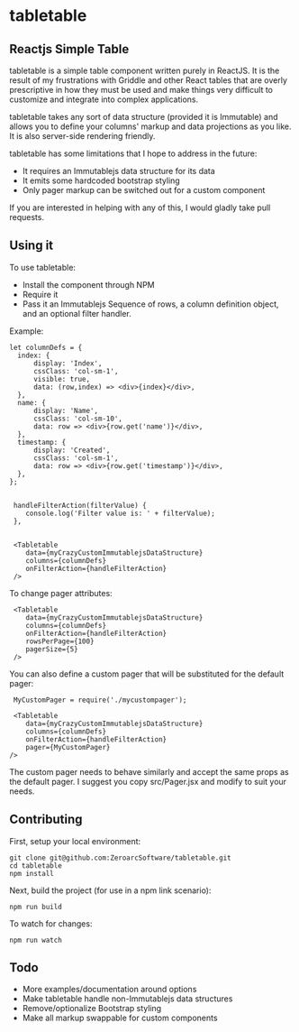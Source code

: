 # tabletable

## Reactjs Simple Table

tabletable is a simple table component written purely in ReactJS. It is the result of my frustrations with Griddle and other React tables that are overly prescriptive in how they must be used and make things very difficult to customize and integrate into complex applications.

tabletable takes any sort of data structure (provided it is Immutable) and allows you to define your columns' markup and data projections as you like. It is also server-side rendering friendly.

tabletable has some limitations that I hope to address in the future:
- It requires an Immutablejs data structure for its data
- It emits some hardcoded bootstrap styling
- Only pager markup can be switched out for a custom component

If you are interested in helping with any of this, I would gladly take pull requests.

## Using it

To use tabletable:
- Install the component through NPM
- Require it
- Pass it an Immutablejs Sequence of rows, a column definition object, and an optional filter handler.

Example:

    let columnDefs = {
      index: {
          display: 'Index',
          cssClass: 'col-sm-1',
          visible: true,
          data: (row,index) => <div>{index}</div>,
      },
      name: {
          display: 'Name',
          cssClass: 'col-sm-10',
          data: row => <div>{row.get('name')}</div>,
      },
      timestamp: {
          display: 'Created',
          cssClass: 'col-sm-1',
          data: row => <div>{row.get('timestamp')}</div>,
      },
    };


     handleFilterAction(filterValue) {
        console.log('Filter value is: ' + filterValue);
     },


     <Tabletable
        data={myCrazyCustomImmutablejsDataStructure}
        columns={columnDefs}
        onFilterAction={handleFilterAction}
     />

To change pager attributes:

     <Tabletable
        data={myCrazyCustomImmutablejsDataStructure}
        columns={columnDefs}
        onFilterAction={handleFilterAction}
        rowsPerPage={100}
        pagerSize={5}
     />

You can also define a custom pager that will be substituted for the default pager:

     MyCustomPager = require('./mycustompager');

     <Tabletable
        data={myCrazyCustomImmutablejsDataStructure}
        columns={columnDefs}
        onFilterAction={handleFilterAction}
        pager={MyCustomPager}
    />

The custom pager needs to behave similarly and accept the same props as the default pager. I suggest you copy src/Pager.jsx and modify to suit your needs.

## Contributing

First, setup your local environment:

    git clone git@github.com:ZeroarcSoftware/tabletable.git
    cd tabletable
    npm install

Next, build the project (for use in a npm link scenario):

    npm run build

To watch for changes:

    npm run watch

## Todo

- More examples/documentation around options
- Make tabletable handle non-Immutablejs data structures
- Remove/optionalize Bootstrap styling
- Make all markup swappable for custom components
